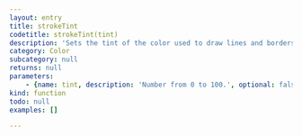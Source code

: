 ```yaml
---
layout: entry
title: strokeTint
codetitle: strokeTint(tint)
description: 'Sets the tint of the color used to draw lines and borders around shapes.'
category: Color
subcategory: null
returns: null
parameters:
    - {name: tint, description: 'Number from 0 to 100.', optional: false, type: [Number]}
kind: function
todo: null
examples: []

---
```

